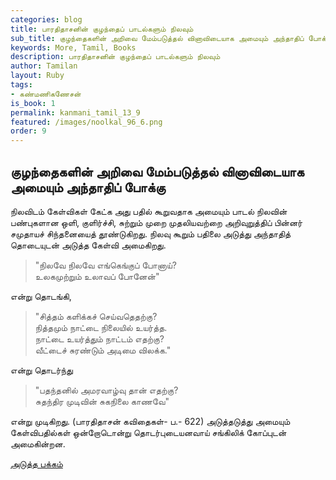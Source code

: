 ```yaml
---
categories: blog
title: பாரதிதாசனின் குழந்தைப் பாடல்களும் நிலவும்
sub_title: குழந்தைகளின் அறிவை மேம்படுத்தல் வினாவிடையாக அமையும் அந்தாதிப் போக்கு
keywords: More, Tamil, Books
description: பாரதிதாசனின் குழந்தைப் பாடல்களும் நிலவும்
author: Tamilan
layout: Ruby
tags:
- கண்மணிகணேசன்
is_book: 1
permalink: kanmani_tamil_13_9
featured: /images/noolkal_96_6.png
order: 9
---
```



## குழந்தைகளின் அறிவை மேம்படுத்தல் வினாவிடையாக அமையும் அந்தாதிப் போக்கு

நிலவிடம் கேள்விகள் கேட்க அது பதில் கூறுவதாக அமையும் பாடல் நிலவின் பண்புகளான ஒளி, குளிர்ச்சி, சுற்றும் முறை முதலியவற்றை அறிவுறுத்திப் பின்னர் சமுதாயச் சிந்தனையைத் தூண்டுகிறது. நிலவு கூறும் பதிலை அடுத்து அந்தாதித் தொடையுடன் அடுத்த கேள்வி அமைகிறது.

> "நிலவே நிலவே எங்கெங்குப் போனாய்?  
>  உலகமுற்றும் உலாவப் போனேன்"

என்று தொடங்கி,

> "சித்தம் களிக்கச் செய்வதெதற்கு?  
>  நித்தமும் நாட்டை நிலையில் உயர்த்த.  
>  நாட்டை உயர்த்தும் நாட்டம் எதற்கு?  
>  வீட்டைச் சுரண்டும் அடிமை விலக்க."

என்று தொடர்ந்து

> "பதந்தனில் அமரவாழ்வு தான் எதற்கு?  
>  சுதந்திர முடிவின் சுகநிலை காணவே"

என்று முடிகிறது. (பாரதிதாசன் கவிதைகள்- ப.- 622) அடுத்தடுத்து அமையும் கேள்விபதில்கள் ஒன்றோடொன்று தொடர்புடையனவாய் சங்கிலிக் கோப்புடன் அமைகின்றன.

[அடுத்த பக்கம்](kanmani_tamil_13_10)